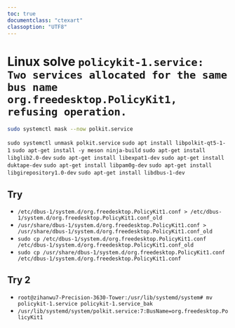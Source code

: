 ```yaml
---
toc: true
documentclass: "ctexart"
classoption: "UTF8"
---
```

# Linux solve `policykit-1.service: Two services allocated for the same bus name org.freedesktop.PolicyKit1, refusing operation.`
``` bash
sudo systemctl mask --now polkit.service
```
`sudo systemctl unmask polkit.service`
`sudo apt install libpolkit-qt5-1-1`
`sudo apt-get install -y meson ninja-build`
`sudo apt-get install libglib2.0-dev`
`sudo apt-get install libexpat1-dev`
`sudo apt-get install duktape-dev`
`sudo apt-get install libpam0g-dev`
`sudo apt-get install libgirepository1.0-dev`
`sudo apt-get install libdbus-1-dev`
## Try
- `/etc/dbus-1/system.d/org.freedesktop.PolicyKit1.conf > /etc/dbus-1/system.d/org.freedesktop.PolicyKit1.conf_old`
- `/usr/share/dbus-1/system.d/org.freedesktop.PolicyKit1.conf > /usr/share/dbus-1/system.d/org.freedesktop.PolicyKit1.conf_old`
- `sudo cp /etc/dbus-1/system.d/org.freedesktop.PolicyKit1.conf /etc/dbus-1/system.d/org.freedesktop.PolicyKit1.conf_old`
- `sudo cp /usr/share/dbus-1/system.d/org.freedesktop.PolicyKit1.conf /etc/dbus-1/system.d/org.freedesktop.PolicyKit1.conf`
## Try 2
- `root@zihanwu7-Precision-3630-Tower:/usr/lib/systemd/system# mv policykit-1.service policykit-1.service_bak`
- `/usr/lib/systemd/system/polkit.service:7:BusName=org.freedesktop.PolicyKit1`
